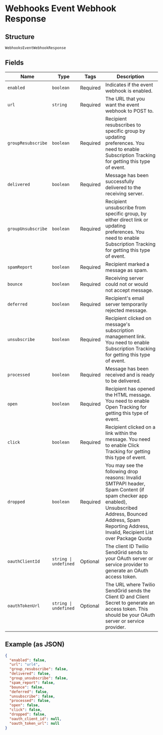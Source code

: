 
# Webhooks Event Webhook Response

## Structure

`WebhooksEventWebhookResponse`

## Fields

| Name | Type | Tags | Description |
|  --- | --- | --- | --- |
| `enabled` | `boolean` | Required | Indicates if the event webhook is enabled. |
| `url` | `string` | Required | The URL that you want the event webhook to POST to. |
| `groupResubscribe` | `boolean` | Required | Recipient resubscribes to specific group by updating preferences. You need to enable Subscription Tracking for getting this type of event. |
| `delivered` | `boolean` | Required | Message has been successfully delivered to the receiving server. |
| `groupUnsubscribe` | `boolean` | Required | Recipient unsubscribe from specific group, by either direct link or updating preferences. You need to enable Subscription Tracking for getting this type of event. |
| `spamReport` | `boolean` | Required | Recipient marked a message as spam. |
| `bounce` | `boolean` | Required | Receiving server could not or would not accept message. |
| `deferred` | `boolean` | Required | Recipient's email server temporarily rejected message. |
| `unsubscribe` | `boolean` | Required | Recipient clicked on message's subscription management link. You need to enable Subscription Tracking for getting this type of event. |
| `processed` | `boolean` | Required | Message has been received and is ready to be delivered. |
| `open` | `boolean` | Required | Recipient has opened the HTML message. You need to enable Open Tracking for getting this type of event. |
| `click` | `boolean` | Required | Recipient clicked on a link within the message. You need to enable Click Tracking for getting this type of event. |
| `dropped` | `boolean` | Required | You may see the following drop reasons: Invalid SMTPAPI header, Spam Content (if spam checker app enabled), Unsubscribed Address, Bounced Address, Spam Reporting Address, Invalid, Recipient List over Package Quota |
| `oauthClientId` | `string \| undefined` | Optional | The client ID Twilio SendGrid sends to your OAuth server or service provider to generate an OAuth access token. |
| `oauthTokenUrl` | `string \| undefined` | Optional | The URL where Twilio SendGrid sends the Client ID and Client Secret to generate an access token. This should be your OAuth server or service provider. |

## Example (as JSON)

```json
{
  "enabled": false,
  "url": "url4",
  "group_resubscribe": false,
  "delivered": false,
  "group_unsubscribe": false,
  "spam_report": false,
  "bounce": false,
  "deferred": false,
  "unsubscribe": false,
  "processed": false,
  "open": false,
  "click": false,
  "dropped": false,
  "oauth_client_id": null,
  "oauth_token_url": null
}
```

